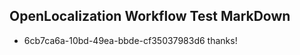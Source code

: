## OpenLocalization Workflow Test MarkDown
* 6cb7ca6a-10bd-49ea-bbde-cf35037983d6 thanks!

<!--HONumber=Aug16_HO1-->


